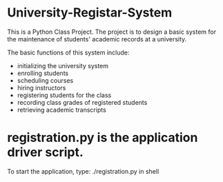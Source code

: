 # University-Registar-System
This is a Python Class Project. The project is to design a basic system for the maintenance of students' academic
records at a university.

The basic functions of this system include:
* initializing the university system
* enrolling students 
* scheduling courses
* hiring instructors
* registering students for the class
* recording class grades of registered students
* retrieving academic transcripts

# registration.py is the application driver script.
To start the application, type: ./registration.py in shell
